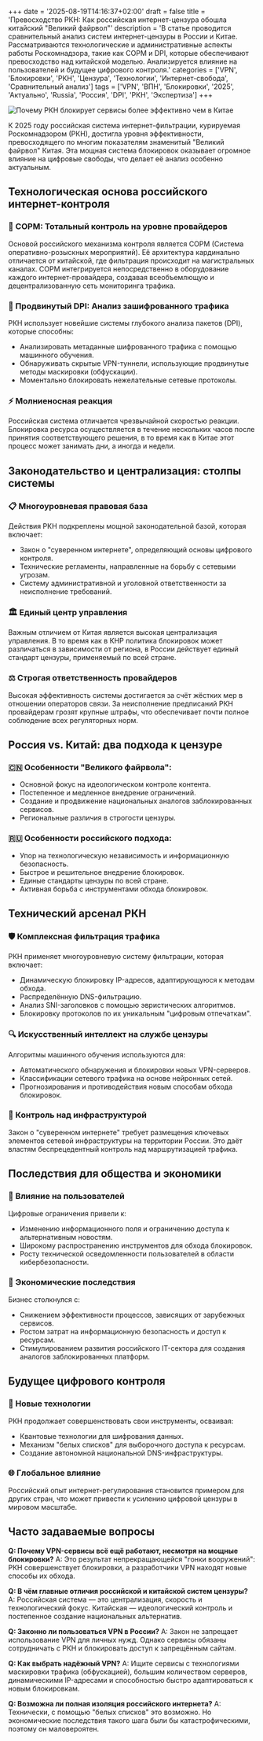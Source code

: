 +++
date = '2025-08-19T14:16:37+02:00'
draft = false
title = 'Превосходство РКН: Как российская интернет-цензура обошла китайский "Великий файрвол"'
description = 'В статье проводится сравнительный анализ систем интернет-цензуры в России и Китае. Рассматриваются технологические и административные аспекты работы Роскомнадзора, такие как СОРМ и DPI, которые обеспечивают превосходство над китайской моделью. Анализируется влияние на пользователей и будущее цифрового контроля.'
categories = ['VPN', 'Блокировки', 'РКН', 'Цензура', 'Технологии', 'Интернет-свобода', 'Сравнительный анализ']
tags = ['VPN', 'ВПН', 'Блокировки', '2025', 'Актуально', 'Russia', 'Россия', 'DPI', 'РКН', 'Экспертиза']
+++

![Почему РКН блокирует сервисы более эффективно чем в Китае](https://ladyfly-content.fra1.cdn.digitaloceanspaces.com/2BF206AE-DE49-4500-ACD5-730C9EE0E740.jpeg)

К 2025 году российская система интернет-фильтрации, курируемая Роскомнадзором (РКН), достигла уровня эффективности, превосходящего по многим показателям знаменитый "Великий файрвол" Китая. Эта мощная система блокировок оказывает огромное влияние на цифровые свободы, что делает её анализ особенно актуальным.

## Технологическая основа российского интернет-контроля

### 🔧 СОРМ: Тотальный контроль на уровне провайдеров
Основой российского механизма контроля является СОРМ (Система оперативно-розыскных мероприятий). Её архитектура кардинально отличается от китайской, где фильтрация происходит на магистральных каналах. СОРМ интегрируется непосредственно в оборудование каждого интернет-провайдера, создавая всеобъемлющую и децентрализованную сеть мониторинга трафика.

### 🎯 Продвинутый DPI: Анализ зашифрованного трафика
РКН использует новейшие системы глубокого анализа пакетов (DPI), которые способны:
- Анализировать метаданные шифрованного трафика с помощью машинного обучения.
- Обнаруживать скрытые VPN-туннели, использующие продвинутые методы маскировки (обфускации).
- Моментально блокировать нежелательные сетевые протоколы.

### ⚡ Молниеносная реакция
Российская система отличается чрезвычайной скоростью реакции. Блокировка ресурса осуществляется в течение нескольких часов после принятия соответствующего решения, в то время как в Китае этот процесс может занимать дни, а иногда и недели.

## Законодательство и централизация: столпы системы

### 📋 Многоуровневая правовая база
Действия РКН подкреплены мощной законодательной базой, которая включает:
- Закон о "суверенном интернете", определяющий основы цифрового контроля.
- Технические регламенты, направленные на борьбу с сетевыми угрозам.
- Систему административной и уголовной ответственности за неисполнение требований.

### 🏛️ Единый центр управления
Важным отличием от Китая является высокая централизация управления. В то время как в КНР политика блокировок может различаться в зависимости от региона, в России действует единый стандарт цензуры, применяемый по всей стране.

### ⚖️ Строгая ответственность провайдеров
Высокая эффективность системы достигается за счёт жёстких мер в отношении операторов связи. За неисполнение предписаний РКН провайдерам грозят крупные штрафы, что обеспечивает почти полное соблюдение всех регуляторных норм.

## Россия vs. Китай: два подхода к цензуре

### 🇨🇳 Особенности "Великого файрвола":
- Основной фокус на идеологическом контроле контента.
- Постепенное и медленное внедрение ограничений.
- Создание и продвижение национальных аналогов заблокированных сервисов.
- Региональные различия в строгости цензуры.

### 🇷🇺 Особенности российского подхода:
- Упор на технологическую независимость и информационную безопасность.
- Быстрое и решительное внедрение блокировок.
- Единые стандарты цензуры по всей стране.
- Активная борьба с инструментами обхода блокировок.

## Технический арсенал РКН

### 🛡️ Комплексная фильтрация трафика
РКН применяет многоуровневую систему фильтрации, которая включает:
- Динамическую блокировку IP-адресов, адаптирующуюся к методам обхода.
- Распределённую DNS-фильтрацию.
- Анализ SNI-заголовков с помощью эвристических алгоритмов.
- Блокировку протоколов по их уникальным "цифровым отпечаткам".

### 🔍 Искусственный интеллект на службе цензуры
Алгоритмы машинного обучения используются для:
- Автоматического обнаружения и блокировки новых VPN-серверов.
- Классификации сетевого трафика на основе нейронных сетей.
- Прогнозирования и противодействия новым способам обхода блокировок.

### 📡 Контроль над инфраструктурой
Закон о "суверенном интернете" требует размещения ключевых элементов сетевой инфраструктуры на территории России. Это даёт властям беспрецедентный контроль над маршрутизацией трафика.

## Последствия для общества и экономики

### 👥 Влияние на пользователей
Цифровые ограничения привели к:
- Изменению информационного поля и ограничению доступа к альтернативным новостям.
- Широкому распространению инструментов для обхода блокировок.
- Росту технической осведомленности пользователей в области кибербезопасности.

### 💼 Экономические последствия
Бизнес столкнулся с:
- Снижением эффективности процессов, зависящих от зарубежных сервисов.
- Ростом затрат на информационную безопасность и доступ к ресурсам.
- Стимулированием развития российского IT-сектора для создания аналогов заблокированных платформ.

## Будущее цифрового контроля

### 🚀 Новые технологии
РКН продолжает совершенствовать свои инструменты, осваивая:
- Квантовые технологии для шифрования данных.
- Механизм "белых списков" для выборочного доступа к ресурсам.
- Создание автономной национальной DNS-инфраструктуры.

### 🌐 Глобальное влияние
Российский опыт интернет-регулирования становится примером для других стран, что может привести к усилению цифровой цензуры в мировом масштабе.

## Часто задаваемые вопросы

**Q: Почему VPN-сервисы всё ещё работают, несмотря на мощные блокировки?**
A: Это результат непрекращающейся "гонки вооружений": РКН совершенствует блокировки, а разработчики VPN находят новые способы их обхода.

**Q: В чём главные отличия российской и китайской систем цензуры?**
A: Российская система — это централизация, скорость и технологический фокус. Китайская — идеологический контроль и постепенное создание национальных альтернатив.

**Q: Законно ли пользоваться VPN в России?**
A: Закон не запрещает использование VPN для личных нужд. Однако сервисы обязаны сотрудничать с РКН и блокировать доступ к запрещённым сайтам.

**Q: Как выбрать надёжный VPN?**
A: Ищите сервисы с технологиями маскировки трафика (обфускацией), большим количеством серверов, динамическими IP-адресами и способностью быстро адаптироваться к новым блокировкам.

**Q: Возможна ли полная изоляция российского интернета?**
A: Технически, с помощью "белых списков" это возможно. Но экономические последствия такого шага были бы катастрофическими, поэтому он маловероятен.